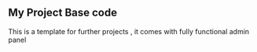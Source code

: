 ## My Project Base code
<p>This is a template for further projects , it comes with fully functional admin panel </p>
